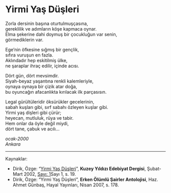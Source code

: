 # Yirmi Yaş Düşleri  
  
Zorla dersinin başına oturtulmuşçasına,  
gereklilik ve adımların köşe kapmaca oynar.  
Elma şekerine dahi doymuş bir çocukluğun var senin,  
görmediklerin var.  
  
Ege’nin öfkesine sığmış bir gençlik,  
sıfıra vuruşun en fazla.  
Aklındadır hep eskitilmiş ülke,  
ne şaraplar ihraç edilir, içinde acısı.  
  
Dört gün, dört mevsimdir.  
Siyah-beyaz yaşantına renkli kalemleriyle,  
oynaya oynaya bir çizik atar doğa,  
bu oyuncağın afacanlıkta kırılacak ilk parçasısın.  
  
Legal gürültüleridir öksürükler gecelerinin,  
sabah kuşları gibi, sırf sabahı özleyen kuşlar gibi.  
Yirmi yaş dişleri gibi çürür;  
heyecan, mutluluk, rüya ve tabir.  
Hem onlar da öyle değil miydi,  
dört tane, çabuk ve acılı...  
  
_ocak-2000_  
_Ankara_

---

Kaynaklar:

- Dirik, Özge: “[Yirmi Yaş Düşleri](https://kuzeyyildizi.com/dergi/1/yirmi.yas.dusleri-ozge.dirik)”, **Kuzey Yıldızı Edebiyat Dergisi**, Şubat-Mart 2002, [Sayı: 1](https://kuzeyyildizi.com/files/ky01.pdf)Sayı 1, s. 19.
- Dirik, Özge: “Yirmi Yaş Düşleri”, **Erken Ölümlü Şairler Antolojisi**, Haz. Ahmet Günbaş, Hayal Yayınları,
Nisan 2007, s. 178.
